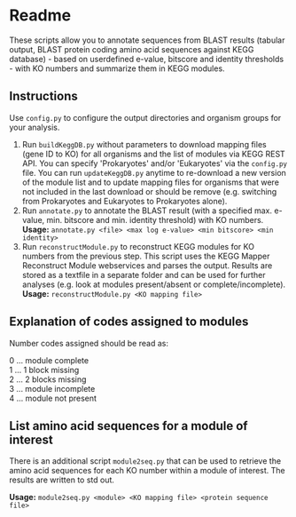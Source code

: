 # Readme
These scripts allow you to annotate sequences from BLAST results (tabular output, BLAST protein coding amino acid sequences against KEGG database) - based on userdefined e-value, bitscore and identity thresholds - with KO numbers and summarize them in KEGG modules.  
  
## Instructions
Use ```config.py``` to configure the output directories and organism groups for your analysis.  
1. Run ```buildKeggDB.py``` without parameters to download mapping files (gene ID to KO) for all organisms and the list of modules via KEGG REST API. You can specify 'Prokaryotes' and/or 'Eukaryotes' via the ```config.py``` file. You can run ```updateKeggDB.py``` anytime to re-download a new version of the module list and to update mapping files for organisms that were not included in the last download or should be remove (e.g. switching from Prokaryotes and Eukaryotes to Prokaryotes alone).
2. Run ```annotate.py``` to annotate the BLAST result (with a specified max. e-value, min. bitscore and min. identity threshold) with KO numbers.  
__Usage:__ ```annotate.py <file> <max log e-value> <min bitscore> <min identity>```
3. Run ```reconstructModule.py``` to reconstruct KEGG modules for KO numbers from the previous step. This script uses the KEGG Mapper Reconstruct Module webservices and parses the output. Results are stored as a textfile in a separate folder and can be used for further analyses (e.g. look at modules present/absent or complete/incomplete).  
__Usage:__ ```reconstructModule.py <KO mapping file>```
  
## Explanation of codes assigned to modules
Number codes assigned should be read as:  

0 ... module complete  
1 ... 1 block missing  
2 ... 2 blocks missing  
3 ... module incomplete  
4 ... module not present  

## List amino acid sequences for a module of interest
There is an additional script ```module2seq.py``` that can be used to retrieve the amino acid sequences for each KO number within a module of interest. The results are written to std out.  

__Usage:__ ```module2seq.py <module> <KO mapping file> <protein sequence file>```  
